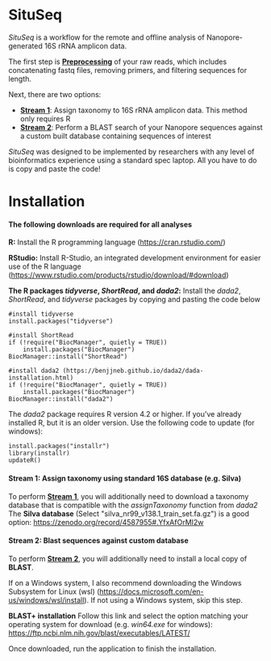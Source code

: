 # SituSeq
*SituSeq* is a workflow for the remote and offline analysis of Nanopore-generated 16S rRNA amplicon data. 

The first step is [**Preprocessing**](https://github.com/jkzorz/SituSeq/blob/main/Preprocessing.R) of your raw reads, which includes concatenating fastq files, removing primers, and filtering sequences for length. 

Next, there are two options: 
- [**Stream 1**](https://github.com/jkzorz/Seaquencing/blob/main/Stream1_dada2_assignTaxonomy.R): Assign taxonomy to 16S rRNA amplicon data. This method only requires R 
- [**Stream 2**](https://github.com/jkzorz/Seaquencing/blob/main/Stream2_blast_database.sh): Perform a BLAST search of your Nanopore sequences against a custom built database containing sequences of interest

*SituSeq* was designed to be implemented by researchers with any level of bioinformatics experience using a standard spec laptop. All you have to do is copy and paste the code!  

# Installation 

#### The following downloads are required for all analyses

**R:** Install the R programming language (https://cran.rstudio.com/) 

**RStudio:** Install R-Studio, an integrated development environment for easier use of the R language  (https://www.rstudio.com/products/rstudio/download/#download) 

**The R packages *tidyverse*, *ShortRead*, and *dada2*:** Install the *dada2*, *ShortRead*, and *tidyverse* packages by copying and pasting the code below

```
#install tidyverse
install.packages("tidyverse")

#install ShortRead
if (!require("BiocManager", quietly = TRUE))
    install.packages("BiocManager")
BiocManager::install("ShortRead")

#install dada2 (https://benjjneb.github.io/dada2/dada-installation.html) 
if (!require("BiocManager", quietly = TRUE))
    install.packages("BiocManager")
BiocManager::install("dada2")

```

The *dada2* package requires R version 4.2 or higher. If you've already installed R, but it is an older version. Use the following code to update (for windows): 

```
install.packages("installr")
library(installr)
updateR()
```


#### Stream 1: Assign taxonomy using standard 16S database (e.g. Silva)

To perform [**Stream 1**](https://github.com/jkzorz/Seaquencing/blob/main/Stream1_dada2_assignTaxonomy.R), you will additionally need to download a taxonomy database that is compatible with the *assignTaxonomy* function from *dada2*
The **Silva database** (Select "silva_nr99_v138.1_train_set.fa.gz") is a good option: https://zenodo.org/record/4587955#.YfxAfOrMI2w 


#### Stream 2: Blast sequences against custom database

To perform [**Stream 2**](https://github.com/jkzorz/Seaquencing/blob/main/Stream2_blast_database.sh), you will additionally need to install a local copy of **BLAST**. 

If on a Windows system, I also recommend downloading the Windows Subsystem for Linux (wsl) (https://docs.microsoft.com/en-us/windows/wsl/install).
If not using a Windows system, skip this step.  

**BLAST+ installation**
Follow this link and select the option matching your operating system for download (e.g. *win64.exe* for windows):
https://ftp.ncbi.nlm.nih.gov/blast/executables/LATEST/

Once downloaded, run the application to finish the installation.

